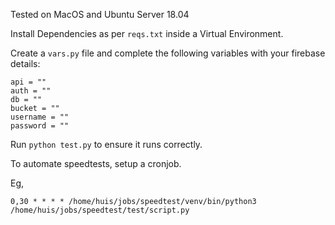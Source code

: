 Tested on MacOS and Ubuntu Server 18.04

Install Dependencies as per ```reqs.txt``` inside a Virtual Environment.

Create a ```vars.py``` file and complete the following variables with your firebase details:

```
api = ""
auth = ""
db = ""
bucket = ""
username = ""
password = ""

```


Run ```python test.py``` to ensure it runs correctly.

To automate speedtests, setup a cronjob. 

Eg, 

```0,30 * * * * /home/huis/jobs/speedtest/venv/bin/python3 /home/huis/jobs/speedtest/test/script.py```
